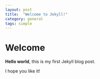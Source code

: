 ```yaml
---
layout: post
title:  "Welcome to Jekyll!"
category: general
tags: simple
---
```


# Welcome

**Hello world**, this is my first Jekyll blog post.

I hope you like it!